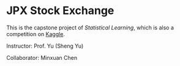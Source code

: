# JPX Stock Exchange

This is the capstone project of *Statistical Learning*, which is also a competition on [Kaggle](https://www.kaggle.com/competitions/jpx-tokyo-stock-exchange-prediction/overview).

Instructor: Prof. Yu (Sheng Yu)

Collaborator: Minxuan Chen


